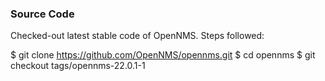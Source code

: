### Source Code ###

Checked-out latest stable code of OpenNMS. Steps followed:

$ git clone https://github.com/OpenNMS/opennms.git
$ cd opennms
$ git checkout tags/opennms-22.0.1-1


